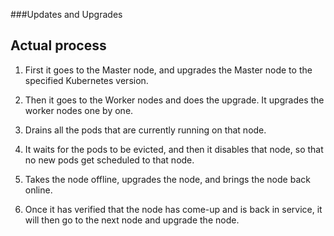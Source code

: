 
###Updates and Upgrades

## Actual process

1. First it goes to the Master node, and upgrades the Master node to the specified Kubernetes version.
2. Then it goes to the Worker nodes and does the upgrade. It upgrades the worker nodes one by one.

1. Drains all the pods that are currently running on that node.
2. It waits for the pods to be evicted, and then it disables that node, so that no new pods get scheduled to that node.
3. Takes the node offline, upgrades the node, and brings the node back online.
4. Once it has verified that the node has come-up and is back in service, it will then go to the next node and upgrade the node.
